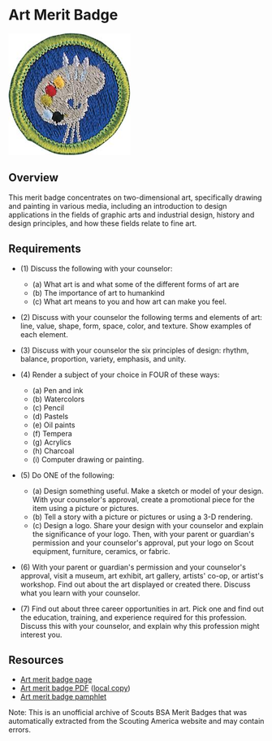 

# Art Merit Badge

![Art Merit Badge](images/art-merit-badge.jpg)

## Overview



This merit badge concentrates on two-dimensional art, specifically drawing and painting in various media, including an introduction to design applications in the fields of graphic arts and industrial design, history and design principles, and how these fields relate to fine art.

## Requirements

* (1) Discuss the following with your counselor:
    * (a) What art is and what some of the different forms of art are
    * (b) The importance of art to humankind
    * (c) What art means to you and how art can make you feel.


* (2) Discuss with your counselor the following terms and elements of art: line, value, shape, form, space, color, and texture. Show examples of each element.
* (3) Discuss with your counselor the six principles of design: rhythm, balance, proportion, variety, emphasis, and unity.
* (4) Render a subject of your choice in FOUR of these ways:
    * (a) Pen and ink
    * (b) Watercolors
    * (c) Pencil
    * (d) Pastels
    * (e) Oil paints
    * (f) Tempera
    * (g) Acrylics
    * (h) Charcoal
    * (i) Computer drawing or painting.


* (5) Do ONE of the following:
    * (a) Design something useful. Make a sketch or model of your design. With your counselor's approval, create a promotional piece for the item using a picture or pictures.
    * (b) Tell a story with a picture or pictures or using a 3-D rendering.
    * (c) Design a logo. Share your design with your counselor and explain the significance of your logo. Then, with your parent or guardian's permission and your counselor's approval, put your logo on Scout equipment, furniture, ceramics, or fabric.


* (6) With your parent or guardian's permission and your counselor's approval, visit a museum, art exhibit, art gallery, artists' co-op, or artist's workshop. Find out about the art displayed or created there. Discuss what you learn with your counselor.
* (7) Find out about three career opportunities in art. Pick one and find out the education, training, and experience required for this profession. Discuss this with your counselor, and explain why this profession might interest you.


## Resources

- [Art merit badge page](https://www.scouting.org/merit-badges/art/)
- [Art merit badge PDF](https://filestore.scouting.org/filestore/Merit_Badge_ReqandRes/Art.pdf) ([local copy](files/art-merit-badge.pdf))
- [Art merit badge pamphlet](None)

Note: This is an unofficial archive of Scouts BSA Merit Badges that was automatically extracted from the Scouting America website and may contain errors.